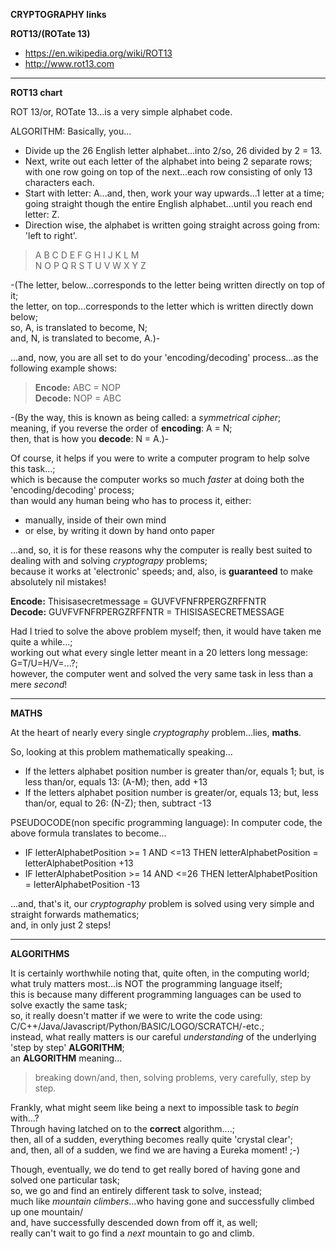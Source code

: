 **CRYPTOGRAPHY links**

**ROT13/(ROTate 13)**
* https://en.wikipedia.org/wiki/ROT13  
* http://www.rot13.com  

-----

**ROT13 chart**

ROT 13/or, ROTate 13...is a very simple alphabet code.

ALGORITHM: Basically, you...

- Divide up the 26  English letter alphabet...into 2/so, 26 divided by 2 = 13.  
- Next, write out each letter of the alphabet into being 2 separate rows;  
  with one row going on top of the next...each row consisting of only 13 characters each.  
- Start with letter: A...and, then, work your way upwards...1 letter at a time;   
  going straight though the entire English alphabet...until you reach end letter: Z.  
- Direction wise, the alphabet is written going straight across going from: 'left to right'.    

> A B C D E F G H I J K L M  
> N O P Q R S T U V W X Y Z

-(The letter, below...corresponds to the letter being written directly on top of it;     
  the letter, on top...corresponds to the letter which is written directly down below;    
  so, A, is translated to become, N;    
  and, N, is translated to become, A.)-      

...and, now, you are all set to do your 'encoding/decoding' process...as the following example shows:

> **Encode:** ABC = NOP  
> **Decode:** NOP = ABC  

-(By the way, this is known as being called: a *symmetrical cipher*;       
meaning, if you reverse the order of **encoding**: A = N;        
then, that is how you **decode**: N = A.)-  

Of course, it helps if you were to write a computer program to help solve this task...;         
which is because the computer works so much *faster* at doing both the 'encoding/decoding' process;    
than would any human being who has to process it, either:

 - manually, inside of their own mind    
 - or else, by writing it down by hand onto paper  
 
...and, so, it is for these reasons why the computer is really best suited to dealing with and solving *cryptograpy* problems;    
because it works at 'electronic' speeds; and, also, is **guaranteed** to make absolutely nil mistakes!  

**Encode:** Thisisasecretmessage = GUVFVFNFRPERGZRFFNTR  
**Decode:** GUVFVFNFRPERGZRFFNTR = THISISASECRETMESSAGE   

Had I tried to solve the above problem myself; then, it would have taken me quite a while...;    
working out what every single letter meant in a 20 letters long message: G=T/U=H/V=...?;       
however, the computer went and solved the very same task in less than a mere *second*!

-----

**MATHS**  

At the heart of nearly every single *cryptography* problem...lies, **maths**.  

So, looking at this problem mathematically speaking...  

- If the letters alphabet position number is greater than/or, equals 1; but, is less than/or, equals 13: (A-M); then, add +13    
- If the letters alphabet position number is greater/or, equals 13; but, less than/or, equal to 26: (N-Z); then, subtract -13    

PSEUDOCODE(non specific programming language): In computer code, the above formula translates to become...    

- IF letterAlphabetPosition >= 1 AND <=13 THEN letterAlphabetPosition = letterAlphabetPosition +13    
- IF letterAlphabetPosition >= 14 AND <=26 THEN letterAlphabetPosition = letterAlphabetPosition -13    

...and, that's it, our *cryptography* problem is solved using very simple and straight forwards mathematics;    
and, in only just 2 steps!  

-----

**ALGORITHMS**

It is certainly worthwhile noting that, quite often, in the computing world;    
what truly matters most...is NOT the programming language itself;  
this is because many different programming languages can be used to solve exactly the same task;  
so, it really doesn't matter if we were to write the code using:  
C/C++/Java/Javascript/Python/BASIC/LOGO/SCRATCH/-etc.;    
instead, what really matters is our careful *understanding* of the underlying 'step by step' **ALGORITHM**;    
an **ALGORITHM** meaning...

> breaking down/and, then, solving problems, very carefully, step by step.  

Frankly, what might seem like being a next to impossible task to *begin* with...?  
Through having latched on to the **correct** algorithm....;  
then, all of a sudden, everything becomes really quite 'crystal clear';      
and, then, all of a sudden, we find we are having a Eureka moment! ;-)  

Though, eventually, we do tend to get really bored of having gone and solved one particular task;      
so, we go and find an entirely different task to solve, instead;  
much like *mountain climbers*...who having gone and successfully climbed up one mountain/    
and, have successfully descended down from off it, as well;  
really can't wait to go find a *next* mountain to go and climb.  
